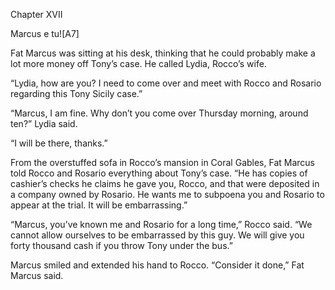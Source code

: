 


  

Chapter XVII

Marcus e tu![A7] 

Fat Marcus was sitting at his desk, thinking that he could probably make a lot more money off Tony’s case. He called Lydia, Rocco’s wife.

“Lydia, how are you? I need to come over and meet with Rocco and Rosario regarding this Tony Sicily case.”

“Marcus, I am fine. Why don’t you come over Thursday morning, around ten?” Lydia said.

“I will be there, thanks.”

From the overstuffed sofa in Rocco’s mansion in Coral Gables, Fat Marcus told Rocco and Rosario everything about Tony’s case. “He has copies of cashier’s checks he claims he gave you, Rocco, and that were deposited in a company owned by Rosario. He wants me to subpoena you and Rosario to appear at the trial. It will be embarrassing.”

“Marcus, you’ve known me and Rosario for a long time,” Rocco said. “We cannot allow ourselves to be embarrassed by this guy. We will give you forty thousand cash if you throw Tony under the bus.”

Marcus smiled and extended his hand to Rocco. “Consider it done,” Fat Marcus said.

  